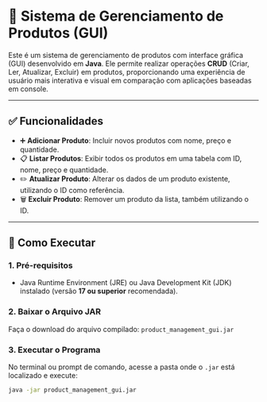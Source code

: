 # 🛒 Sistema de Gerenciamento de Produtos (GUI)

Este é um sistema de gerenciamento de produtos com interface gráfica (GUI) desenvolvido em **Java**. Ele permite realizar operações **CRUD** (Criar, Ler, Atualizar, Excluir) em produtos, proporcionando uma experiência de usuário mais interativa e visual em comparação com aplicações baseadas em console.

---

## ✅ Funcionalidades

- ➕ **Adicionar Produto**: Incluir novos produtos com nome, preço e quantidade.  
- 📋 **Listar Produtos**: Exibir todos os produtos em uma tabela com ID, nome, preço e quantidade.  
- ✏️ **Atualizar Produto**: Alterar os dados de um produto existente, utilizando o ID como referência.  
- 🗑️ **Excluir Produto**: Remover um produto da lista, também utilizando o ID.

---

## 🚀 Como Executar

### 1. Pré-requisitos

- Java Runtime Environment (JRE) ou Java Development Kit (JDK) instalado (versão **17 ou superior** recomendada).

### 2. Baixar o Arquivo JAR

Faça o download do arquivo compilado: `product_management_gui.jar`

### 3. Executar o Programa

No terminal ou prompt de comando, acesse a pasta onde o `.jar` está localizado e execute:

```bash
java -jar product_management_gui.jar
